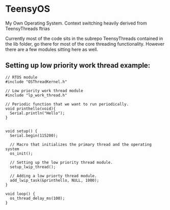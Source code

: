 # TeensyOS
My Own Operating System. Context switching heavily derived from TeensyThreads ftrias

Currently most of the code sits in the subrepo TeensyThreads contained in the lib folder, go there for most of the core threading functionality. However there are a few modules sitting here as well. 

## Setting up low priority work thread example: 

```
// RTOS module
#include "OSThreadKernel.h"

// Low priority work thread module
#include "lp_work_thread.h"

// Periodic function that we want to run periodically. 
void printhello(void){
  Serial.println("Hello");
}


void setup() {
  Serial.begin(115200);
  
  // Macro that initializes the primary thread and the operating system 
  os_init();
  
  // Setting up the low priority thread module. 
  setup_lwip_thread();
  
  // Adding a low priorty thread module.
  add_lwip_task(&printhello, NULL, 1000);
}

void loop() {
  os_thread_delay_ms(100);
}

```
